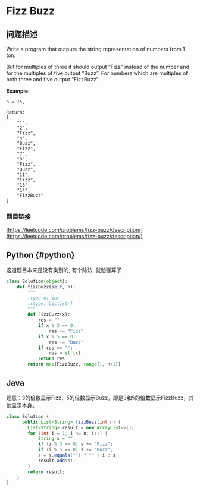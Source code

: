 # Fizz Buzz

## 问题描述

Write a program that outputs the string representation of numbers from 1 ton.

But for multiples of three it should output “Fizz” instead of the number and for the multiples of five output “Buzz”. For numbers which are multiples of both three and five output “FizzBuzz”.

**Example:**

```text
n = 15,

Return:
[
    "1",
    "2",
    "Fizz",
    "4",
    "Buzz",
    "Fizz",
    "7",
    "8",
    "Fizz",
    "Buzz",
    "11",
    "Fizz",
    "13",
    "14",
    "FizzBuzz"
]
```

### 题目链接

[https://leetcode.com/problems/fizz-buzz/description/](https://leetcode.com/problems/fizz-buzz/description/)

## Python {#python}

这道题目本来是没有类别的, 有个除法, 就勉强算了

```python
class Solution(object):
    def fizzBuzz(self, n):
        """
        :type n: int
        :rtype: List[str]
        """
        def FizzBuzz(x):
            res = ""
            if x % 3 == 0:
                res += "Fizz"
            if x % 5 == 0:
                res += "Buzz"
            if res == "":
                res = str(x)
            return res
        return map(FizzBuzz, range(1, n+1))
```

## Java

题意：3的倍数显示Fizz，5的倍数显示Buzz，即是3和5的倍数显示FizzBuzz，其他显示本身。

```java
class Solution {
      public List<String> fizzBuzz(int n) {
        List<String> result = new ArrayList<>();
        for (int i = 1; i <= n; i++) {
            String s = "";
            if (i % 3 == 0) s += "Fizz";
            if (i % 5 == 0) s += "Buzz";
            s = s.equals("") ? "" + i : s;
            result.add(s);
        }
        return result;
    }
}
```

